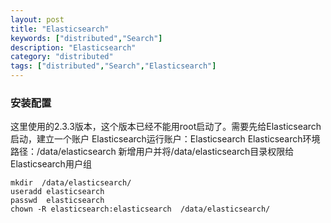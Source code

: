 ```yaml
---
layout: post
title: "Elasticsearch"
keywords: ["distributed","Search"]
description: "Elasticsearch"
category: "distributed"
tags: ["distributed","Search","Elasticsearch"]
---
```


### 安装配置
这里使用的2.3.3版本，这个版本已经不能用root启动了。需要先给Elasticsearch启动，建立一个账户
Elasticsearch运行账户：Elasticsearch
Elasticsearch环境路径：/data/elasticsearch
新增用户并将/data/elasticsearch目录权限给Elasticsearch用户组
```
mkdir  /data/elasticsearch/
useradd elasticsearch
passwd  elasticsearch
chown -R elasticsearch:elasticsearch  /data/elasticsearch/
```

